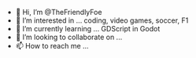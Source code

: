 - 👋 Hi, I’m @TheFriendlyFoe
- 👀 I’m interested in ... coding, video games, soccer, F1
- 🌱 I’m currently learning ... GDScript in Godot
- 💞️ I’m looking to collaborate on ... 
- 📫 How to reach me ... 

<!---
TheFriendlyFoe/TheFriendlyFoe is a ✨ special ✨ repository because its `README.md` (this file) appears on your GitHub profile.
You can click the Preview link to take a look at your changes.
--->
